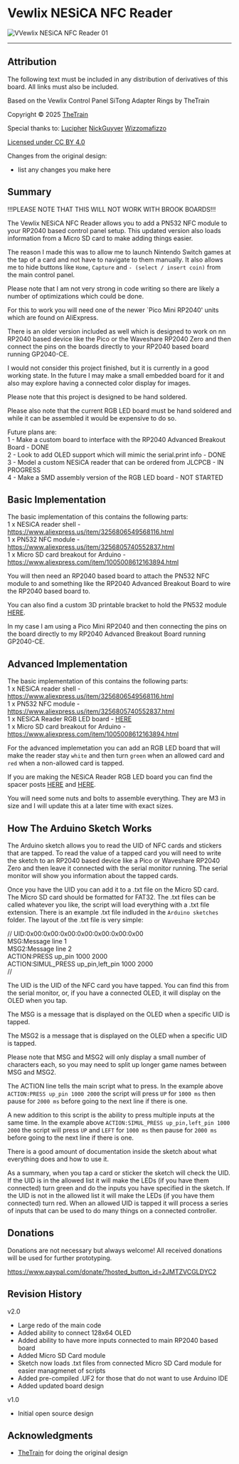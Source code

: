 # Vewlix NESiCA NFC Reader
![VVewlix NESiCA NFC Reader 01](Assets/NESiCA_Reader_01.JPG)

---

## Attribution

The following text must be included in any distribution of derivatives of this board. All links must also be included.

Based on the Vewlix Control Panel SiTong Adapter Rings by TheTrain

Copyright © 2025 [TheTrain](https://github.com/TheTrainGoes)

Special thanks to:
    [Lucipher](https://github.com/arntsonl)
    [NickGuyver](https://github.com/NickGuyver)
    [Wizzomafizzo](https://github.com/wizzomafizzo)

[Licensed under CC BY 4.0](https://creativecommons.org/licenses/by/4.0/)

Changes from the original design:
  - list any changes you make here


## Summary

!!!PLEASE NOTE THAT THIS WILL NOT WORK WITH BROOK BOARDS!!!

The Vewlix NESiCA NFC Reader allows you to add a PN532 NFC module to your RP2040 based control panel setup.  This updated version also loads information from a Micro SD card to make adding things easier.

The reason I made this was to allow me to launch Nintendo Switch games at the tap of a card and not have to navigate to them manually.  It also allows me to hide buttons like `Home`, `Capture` and `- (select / insert coin)` from the main control panel.

Please note that I am not very strong in code writing so there are likely a number of optimizations which could be done.

For this to work you will need one of the newer `Pico Mini RP2040' units which are found on AliExpress. 

There is an older version included as well which is designed to work on nn RP2040 based device like the Pico or the Waveshare RP2040 Zero and then connect the pins on the boards directly to your RP2040 based board running GP2040-CE.  

I would not consider this project finished, but it is currently in a good working state.  In the future I may make a small embedded board for it and also may explore having a connected color display for images.

Please note that this project is designed to be hand soldered.

Please also note that the current RGB LED board must be hand soldered and while it can be assembled it would be expensive to do so.

Future plans are:</br>
1 - Make a custom board to interface with the RP2040 Advanced Breakout Board - DONE</br>
2 - Look to add OLED support which will mimic the serial.print info - DONE</br>
3 - Model a custom NESiCA reader that can be ordered from JLCPCB - IN PROGRESS</br>
4 - Make a SMD assembly version of the RGB LED board - NOT STARTED</br>


## Basic Implementation

The basic implementation of this contains the following parts:</br>
1 x NESiCA reader shell - https://www.aliexpress.us/item/3256806549568116.html</br>
1 x PN532 NFC module - https://www.aliexpress.us/item/3256805740552837.html</br>
1 x Micro SD card breakout for Arduino - https://www.aliexpress.com/item/1005008612163894.html</br>

You will then need an RP2040 based board to attach the PN532 NFC module to and something like the RP2040 Advanced Breakout Board to wire the RP2040 based board to.

You can also find a custom 3D printable bracket to hold the PN532 module [HERE](/3D%20Print%20Files/NESiCA%20Reader%20Bracket.stl).

In my case I am using a Pico Mini RP2040 and then connecting the pins on the board directly to my RP2040 Advanced Breakout Board running GP2040-CE.


## Advanced Implementation

The basic implementation of this contains the following parts:</br>
1 x NESiCA reader shell - https://www.aliexpress.us/item/3256806549568116.html</br>
1 x PN532 NFC module - https://www.aliexpress.us/item/3256805740552837.html</br>
1 x NESiCA Reader RGB LED board - [HERE](/Hardware%20files/Gerber%20-%20NESiCA%20Reader%20RGB%20Board.zip)</br>
1 x Micro SD card breakout for Arduino - https://www.aliexpress.com/item/1005008612163894.html</br>

For the advanced implemetation you can add an RGB LED board that will make the reader stay `white` and then turn `green` when an allowed card and `red` when a non-allowed card is tapped.

If you are making the NESiCA Reader RGB LED board you can find the spacer posts [HERE](/3D%20Print%20Files/NESiCA%20Reader%20Bracket%20-%20Short%20Post.stl) and [HERE](/3D%20Print%20Files/NESiCA%20Reader%20Bracket%20-%20Long%20Post.stl).

You will need some nuts and bolts to assemble everything.  They are M3 in size and I will update this at a later time with exact sizes.


## How The Arduino Sketch Works

The Arduino sketch allows you to read the UID of NFC cards and stickers that are tapped.  To read the value of a tapped card you will need to write the sketch to an RP2040 based device like a Pico or Waveshare RP2040 Zero and then leave it connected with the serial monitor running.  The serial monitor will show you information about the tapped cards.  

Once you have the UID you can add it to a .txt file on the Micro SD card.  The Micro SD card should be formatted for FAT32.  The .txt files can be called whatever you like, the script will load everything with a .txt file extension.  There is an example .txt file indluded in the `Arduino sketches` folder.  The layout of the .txt file is very simple:

//
UID:0x00:0x00:0x00:0x00:0x00:0x00:0x00</br>
MSG:Message line 1</br>
MSG2:Message line 2</br>
ACTION:PRESS up_pin 1000 2000</br>
ACTION:SIMUL_PRESS up_pin,left_pin 1000 2000</br>
//

The UID is the UID of the NFC card you have tapped.  You can find this from the serial monitor, or, if you have a connected OLED, it will display on the OLED when you tap.

The MSG is a message that is displayed on the OLED when a specific UID is tapped.

The MSG2 is a message that is displayed on the OLED when a specific UID is tapped.

Please note that MSG and MSG2 will only display a small number of characters each, so you may need to split up longer game names between MSG and MSG2.

The ACTION line tells the main script what to press.  In the example above `ACTION:PRESS up_pin 1000 2000` the script will press `UP` for `1000 ms` then pause for `2000 ms` before going to the next line if there is one.

A new addition to this script is the ability to press multiple inputs at the same time.  In the example above `ACTION:SIMUL_PRESS up_pin,left_pin 1000 2000` the script will press `UP` and `LEFT` for `1000 ms` then pause for `2000 ms` before going to the next line if there is one.

There is a good amount of documentation inside the sketch about what everything does and how to use it.

As a summary, when you tap a card or sticker the sketch will check the UID.  If the UID is in the allowed list it will make the LEDs (if you have them connected) turn green and do the inputs you have specified in the sketch.  If the UID is not in the allowed list it will make the LEDs (if you have them connected) turn red.  When an allowed UID is tapped it will process a series of inputs that can be used to do many things on a connected controller.


## Donations

Donations are not necessary but always welcome!  All received donations will be used for further prototyping.

https://www.paypal.com/donate/?hosted_button_id=2JMTZVCGLDYC2

## Revision History

v2.0
- Large redo of the main code
- Added ability to connect 128x64 OLED
- Added ability to have more inputs connected to main RP2040 based board
- Added Micro SD Card module
- Sketch now loads .txt files from connected Micro SD Card module for easier managmenet of scripts
- Added pre-compiled .UF2 for those that do not want to use Arduino IDE
- Added updated board design

v1.0
- Initial open source design

## Acknowledgments

- [TheTrain](https://github.com/TheTrainGoes) for doing the original design